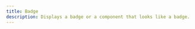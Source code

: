 ```yaml
---
title: Badge
description: Displays a badge or a component that looks like a badge.
---
```


<DocsPage 
    :title="frontmatter.title" 
    :description="frontmatter.description"
    path="views/components/Badge.md">

</DocsPage>
